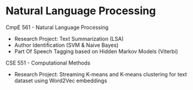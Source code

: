 # Natural Language Processing

CmpE 561 - Natural Language Processing
* Research Project: Text Summarization (LSA)  
* Author Identification (SVM & Naive Bayes)
* Part Of Speech Tagging based on Hidden Markov Models (Viterbi)

CSE 551 - Computational Methods
* Research Project: Streaming K-means and K-means clustering for text dataset using Word2Vec embeddings 
